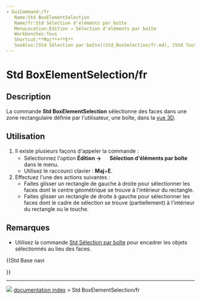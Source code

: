 ```yaml
---
- GuiCommand:/fr
   Name:Std BoxElementSelection
   Name/fr:Std Sélection d'éléments par boîte
   MenuLocation:Édition → Sélection d'éléments par boîte
   Workbenches:Tous
   Shortcut:**Maj**+**E**
   SeeAlso:[Std Sélection par boîte](Std_BoxSelection/fr.md), [Std Tout sélectionner](Std_SelectAll/fr.md)
---
```


# Std BoxElementSelection/fr

## Description

La commande **Std BoxElementSelection** sélectionne des faces dans une zone rectangulaire définie par l\'utilisateur, une boîte, dans la [vue 3D](3D_view/fr.md).



## Utilisation

1.  Il existe plusieurs façons d\'appeler la commande :
    -   Sélectionnez l\'option **Édition → <img src="images/Std_BoxElementSelection.svg" width=16px> Sélection d'éléments par boîte** dans le menu.
    -   Utilisez le raccourci clavier : **Maj**+**E**.
2.  Effectuez l\'une des actions suivantes :
    -   Faites glisser un rectangle de gauche à droite pour sélectionner les faces dont le centre géométrique se trouve à l\'intérieur du rectangle.
    -   Faites glisser un rectangle de droite à gauche pour sélectionner les faces dont le cadre de sélection se trouve (partiellement) à l\'intérieur du rectangle ou le touche.



## Remarques

-   Utilisez la commande [Std Sélection par boîte](Std_BoxSelection/fr.md) pour encadrer les objets sélectionnés au lieu des faces.





{{Std Base navi

}}



---
![](images/Button_right.svg) [documentation index](../README.md) > Std BoxElementSelection/fr
